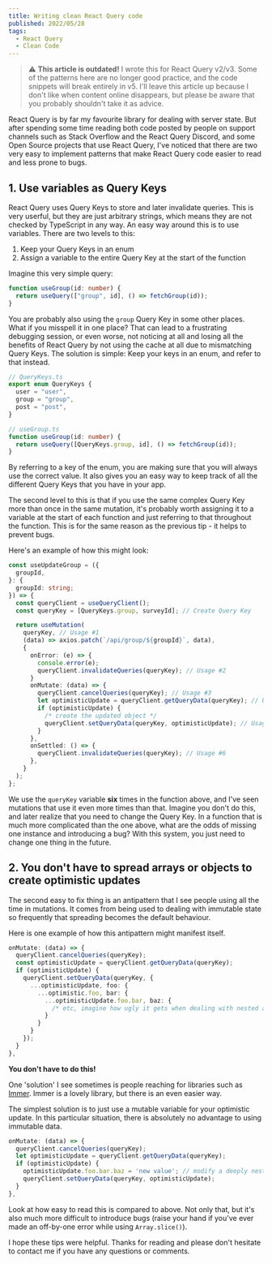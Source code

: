 ```yaml
---
title: Writing clean React Query code
published: 2022/05/28
tags:
  - React Query
  - Clean Code
---
```


> ⚠️ **This article is outdated!** I wrote this for React Query v2/v3. Some of the patterns here are no longer good practice, and the code snippets will break entirely in v5. I'll leave this article up because I don't like when content online disappears, but please be aware that you probably shouldn't take it as advice.

React Query is by far my favourite library for dealing with server state. But after spending some time reading both code posted by people on support channels such as Stack Overflow and the React Query Discord, and some Open Source projects that use React Query, I've noticed that there are two very easy to implement patterns that make React Query code easier to read and less prone to bugs.

## 1. Use variables as Query Keys

React Query uses Query Keys to store and later invalidate queries. This is very userful, but they are just arbitrary strings, which means they are not checked by TypeScript in any way. An easy way around this is to use variables. There are two levels to this:

1. Keep your Query Keys in an enum
2. Assign a variable to the entire Query Key at the start of the function

Imagine this very simple query:

```ts
function useGroup(id: number) {
  return useQuery(["group", id], () => fetchGroup(id));
}
```

You are probably also using the `group` Query Key in some other places. What if you misspell it in one place? That can lead to a frustrating debugging session, or even worse, not noticing at all and losing all the benefits of React Query by not using the cache at all due to mismatching Query Keys. The solution is simple: Keep your keys in an enum, and refer to that instead.

```ts
// QueryKeys.ts
export enum QueryKeys {
  user = "user",
  group = "group",
  post = "post",
}

// useGroup.ts
function useGroup(id: number) {
  return useQuery([QueryKeys.group, id], () => fetchGroup(id));
}
```

By referring to a key of the enum, you are making sure that you will always use the correct value. It also gives you an easy way to keep track of all the different Query Keys that you have in your app.

The second level to this is that if you use the same complex Query Key more than once in the same mutation, it's probably worth assigning it to a variable at the start of each function and just referring to that throughout the function. This is for the same reason as the previous tip - it helps to prevent bugs.

Here's an example of how this might look:

```ts
const useUpdateGroup = ({
  groupId,
}: {
  groupId: string;
}) => {
  const queryClient = useQueryClient();
  const queryKey = [QueryKeys.group, surveyId]; // Create Query Key

  return useMutation(
    queryKey, // Usage #1
    (data) => axios.patch(`/api/group/${groupId}`, data),
    {
      onError: (e) => {
        console.error(e);
        queryClient.invalidateQueries(queryKey); // Usage #2
      }
      onMutate: (data) => {
        queryClient.cancelQueries(queryKey); // Usage #3
        let optimisticUpdate = queryClient.getQueryData(queryKey); // Usage #4
        if (optimisticUpdate) {
          /* create the updated object */
          queryClient.setQueryData(queryKey, optimisticUpdate); // Usage #5
        }
      },
      onSettled: () => {
        queryClient.invalidateQueries(queryKey); // Usage #6
      },
    }
  );
};
```

We use the `queryKey` variable **six** times in the function above, and I've seen mutations that use it even more times than that. Imagine you don't do this, and later realize that you need to change the Query Key. In a function that is much more complicated than the one above, what are the odds of missing one instance and introducing a bug? With this system, you just need to change one thing in the future.

## 2. You don't have to spread arrays or objects to create optimistic updates

The second easy to fix thing is an antipattern that I see people using all the time in mutations. It comes from being used to dealing with immutable state so frequently that spreading becomes the default behaviour.

Here is one example of how this antipattern might manifest itself.

```ts
onMutate: (data) => {
  queryClient.cancelQueries(queryKey);
  const optimisticUpdate = queryClient.getQueryData(queryKey);
  if (optimisticUpdate) {
    queryClient.setQueryData(queryKey, {
      ...optimisticUpdate, foo: {
        ...optimistic.foo, bar: {
          ...optimisticUpdate.foo.bar, baz: {
            /* etc, imagine how ugly it gets when dealing with nested arrays */
          }
        }
      }
    });
  }
},
```

**You don't have to do this!**

One 'solution' I see sometimes is people reaching for libraries such as [Immer](https://immerjs.github.io/immer/). Immer is a lovely library, but there is an even easier way.

The simplest solution is to just use a mutable variable for your optimistic update. In this particular situation, there is absolutely no advantage to using immutable data.

```ts
onMutate: (data) => {
  queryClient.cancelQueries(queryKey);
  let optimisticUpdate = queryClient.getQueryData(queryKey);
  if (optimisticUpdate) {
    optimisticUpdate.foo.bar.baz = 'new value'; // modify a deeply nested oject
    queryClient.setQueryData(queryKey, optimisticUpdate);
  }
},
```

Look at how easy to read this is compared to above. Not only that, but it's also much more difficult to introduce bugs (raise your hand if you've ever made an off-by-one error while using `Array.slice()`).

I hope these tips were helpful. Thanks for reading and please don't hesitate to contact me if you have any questions or comments.
